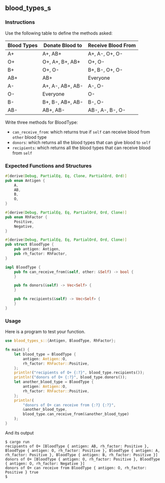 ## blood_types_s

### Instructions

Use the following table to define the methods asked:

| Blood Types | Donate Blood to  | Receive Blood From |
| ----------- | ---------------- | ------------------ |
| A+          | A+, AB+          | A+, A-, O+, O-     |
| O+          | O+, A+, B+, AB+  | O+, O-             |
| B+          | O+, O-           | B+, B-, O+, O-     |
| AB+         | AB+              | Everyone           |
| A-          | A+, A-, AB+, AB- | A-, O-             |
| O-          | Everyone         | O-                 |
| B-          | B+, B-, AB+, AB- | B-, O-             |
| AB-         | AB+, AB-         | AB-, A-, B-, O-    |

Write three methods for BloodType:

- `can_receive_from`: which returns true if `self` can receive blood from `other` blood type
- `donors`: which returns all the blood types that can give blood to `self`
- `recipients`: which returns all the blood types that can receive blood from `self`

### Expected Functions and Structures

```rust
#[derive(Debug, PartialEq, Eq, Clone, PartialOrd, Ord)]
pub enum Antigen {
	A,
	AB,
	B,
	O,
}

#[derive(Debug, PartialEq, Eq, PartialOrd, Ord, Clone)]
pub enum RhFactor {
	Positive,
	Negative,
}

#[derive(Debug, PartialEq, Eq, PartialOrd, Ord, Clone)]
pub struct BloodType {
	pub antigen: Antigen,
	pub rh_factor: RhFactor,
}

impl BloodType {
	pub fn can_receive_from(&self, other: &Self) -> bool {
	}

	pub fn donors(&self) -> Vec<Self> {
	}

	pub fn recipients(&self) -> Vec<Self> {
	}
}
```

### Usage

Here is a program to test your function.

```rust
use blood_types_s::{Antigen, BloodType, RhFactor};

fn main() {
	let blood_type = BloodType {
		antigen: Antigen::O,
		rh_factor: RhFactor::Positive,
	};
	println!("recipients of O+ {:?}", blood_type.recipients());
	println!("donors of O+ {:?}", blood_type.donors());
	let another_blood_type = BloodType {
		antigen: Antigen::O,
		rh_factor: RhFactor::Positive,
	};
	println!(
		"donors of O+ can receive from {:?} {:?}",
		&another_blood_type,
		blood_type.can_receive_from(&another_blood_type)
	);
}
```

And its output

```console
$ cargo run
recipients of O+ [BloodType { antigen: AB, rh_factor: Positive }, BloodType { antigen: O, rh_factor: Positive }, BloodType { antigen: A, rh_factor: Positive }, BloodType { antigen: B, rh_factor: Positive }]
donors of O+ [BloodType { antigen: O, rh_factor: Positive }, BloodType { antigen: O, rh_factor: Negative }]
donors of O+ can receive from BloodType { antigen: O, rh_factor: Positive } true
$
```
